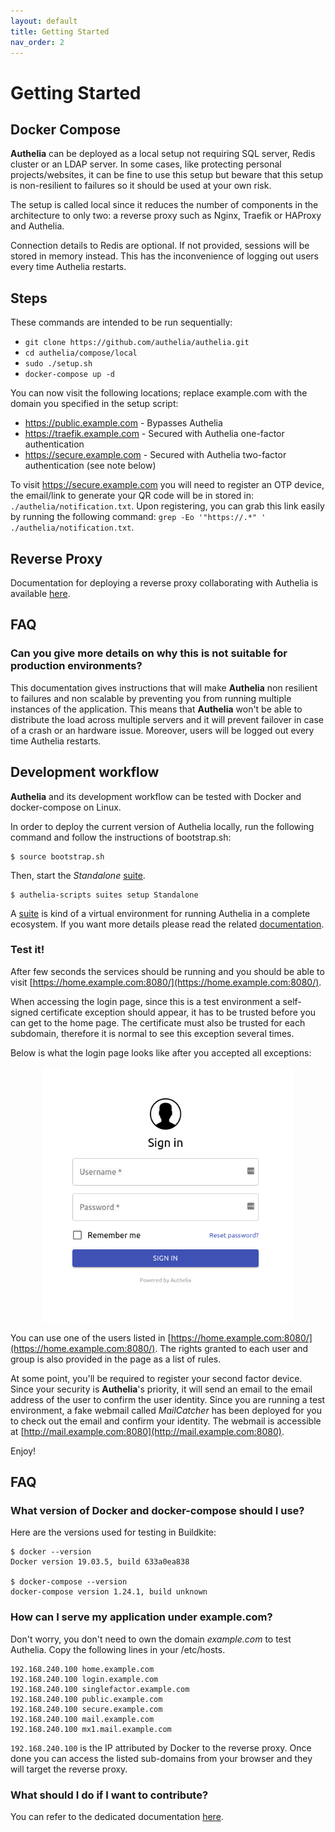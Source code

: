 ```yaml
---
layout: default
title: Getting Started
nav_order: 2
---
```


# Getting Started

## Docker Compose

**Authelia** can be deployed as a local setup not requiring SQL server, Redis cluster
or an LDAP server. In some cases, like protecting personal projects/websites, it can be
fine to use this setup but beware that this setup is non-resilient to failures so it should
be used at your own risk.

The setup is called local since it reduces the number of components in the architecture to
only two: a reverse proxy such as Nginx, Traefik or HAProxy and Authelia.

Connection details to Redis are optional. If not provided, sessions will be stored in
memory instead. This has the inconvenience of logging out users every time Authelia restarts.

## Steps

These commands are intended to be run sequentially:

- `git clone https://github.com/authelia/authelia.git`
- `cd authelia/compose/local`
- `sudo ./setup.sh`
- `docker-compose up -d`

You can now visit the following locations; replace example.com with the domain you specified in the setup script:
- https://public.example.com - Bypasses Authelia
- https://traefik.example.com - Secured with Authelia one-factor authentication
- https://secure.example.com - Secured with Authelia two-factor authentication (see note below)

To visit https://secure.example.com you will need to register an OTP device, the email/link to generate your QR code will be in stored in: `./authelia/notification.txt`.
Upon registering, you can grab this link easily by running the following command: `grep -Eo '"https://.*" ' ./authelia/notification.txt`.

## Reverse Proxy

Documentation for deploying a reverse proxy collaborating with Authelia is available
[here](./supported-proxies/index.md).

## FAQ

### Can you give more details on why this is not suitable for production environments?

This documentation gives instructions that will make **Authelia** non
resilient to failures and non scalable by preventing you from running multiple
instances of the application. This means that **Authelia** won't be able to distribute
the load across multiple servers and it will prevent failover in case of a
crash or an hardware issue. Moreover, users will be logged out every time
Authelia restarts.

## Development workflow

**Authelia** and its development workflow can be tested with Docker and docker-compose on Linux.

In order to deploy the current version of Authelia locally, run the following command and
follow the instructions of bootstrap.sh:

    $ source bootstrap.sh

Then, start the *Standalone* [suite].

    $ authelia-scripts suites setup Standalone

A [suite] is kind of a virtual environment for running Authelia in a complete ecosystem.
If you want more details please read the related [documentation](./contributing/suites.md).

### Test it!

After few seconds the services should be running and you should be able to
visit [https://home.example.com:8080/](https://home.example.com:8080/).

When accessing the login page, since this is a test environment a
self-signed certificate exception should appear, it has to be trusted
before you can get to the home page.
The certificate must also be trusted for each subdomain, therefore it is
normal to see this exception several times.

Below is what the login page looks like after you accepted all exceptions:

<p align="center">
  <img src="./images/1FA.png" width="400">
</p>

You can use one of the users listed in
[https://home.example.com:8080/](https://home.example.com:8080/).
The rights granted to each user and group is also provided in the page as
a list of rules.

At some point, you'll be required to register your second factor device.
Since your security is **Authelia**'s priority, it will send 
an email to the email address of the user to confirm the user identity.
Since you are running a test environment, a fake webmail called
*MailCatcher* has been deployed for you to check out the email and
confirm your identity.
The webmail is accessible at
[http://mail.example.com:8080](http://mail.example.com:8080).

Enjoy!

## FAQ

### What version of Docker and docker-compose should I use?

Here are the versions used for testing in Buildkite:

    $ docker --version
    Docker version 19.03.5, build 633a0ea838

    $ docker-compose --version
    docker-compose version 1.24.1, build unknown

### How can I serve my application under example.com?

Don't worry, you don't need to own the domain *example.com* to test Authelia.
Copy the following lines in your /etc/hosts.

    192.168.240.100 home.example.com
    192.168.240.100 login.example.com
    192.168.240.100 singlefactor.example.com
    192.168.240.100 public.example.com
    192.168.240.100 secure.example.com
    192.168.240.100 mail.example.com
    192.168.240.100 mx1.mail.example.com

`192.168.240.100` is the IP attributed by Docker to the reverse proxy. Once done
you can access the listed sub-domains from your browser and they will target
the reverse proxy.

### What should I do if I want to contribute?

You can refer to the dedicated documentation [here](./contributing/index.md).

[suite]: ./contributing/suites.md
